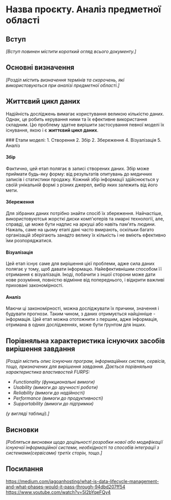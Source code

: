 # Назва проєкту. Аналіз предметної області

## Вступ

*[Вступ повинен містити короткий огляд всього документу.]*


## Основні визначення

*[Розділ містить визначення термінів та скорочень, які використовуються при аналізі предметної області.]*

## Життєвий цикл даних

<p>Надійність досліджень вимагає користування великою кількістю даних. Однак, це робить керування ними та їх ефективне використання складним. Цю проблему здатне вирішити застосування певної моделі їх існування, якою і є <strong>життєвий цикл даних</strong>.</p>
### Етапи моделі:
  1. Створення
  2. Збір
  2. Збереження
  4. Візуалізація
  5. Аналіз

#### Збір
Фактично, цей етап полягає в записі створених даних. Збір може приймати будь-яку форму: від результатів опитувань до медичних записів і статистики продажу. Кожний збір інформації здійснюється у своїй унікальній формі з різних джерел, вибір яких залежить від його мети.

#### Збереження
Для зібраних даних потрібно знайти спосіб їх збереження. Найчастіше, використовуютсья жорсткі диски комп'ютерів та хмарні технології, але, справді, це може бути надпис на аркуші або навіть пам'ять людини.
Нажаль, саме на цьому етапі дані часто вмирають, оскільки багато організацій зберігають занадто велику їх кількість і не вміють ефективно їми розпоряджатися.

#### Візуалізація
Цей етап існує саме для вирішення цієї проблеми, адже сила даних полягає у тому, щоб давати інформацю. Найефективнішим способом її отримання є візуалізація.
Іноді, побачити з іншої сторони може дати нове розуміння, повністю відмінне від попереднього, і відкрити важливі приховані закономірності.

#### Аналіз
Маючи ці закономірності, можна досліджувати їх причини, значення і будувати прогнози. Таким чином, з даних отримується найцінніше - інформація. Цей етап можна ототожнити з першим, адже інформація, отримана в одних дослідженнях, може бути ґрунтом для інших.

## Порівняльна характеристика існуючих засобів вирішення завдання

*[Розділ містить опис існуючих програм, інформаційних систем, сервісів, тощо, призначених для вирішення 
завдання. Дається порівняльна характеристика властивостей FURPS:*
- *Functionality (функциональні вимоги)*
- *Usability (вимоги до зручності роботи)*
- *Reliability (вимоги до надійності)*
- *Performance (вимоги до продуктивності)*
- *Supportability (вимоги до підтримки)*

 *(у вигляді таблиці).]*

## Висновки

*[Робляться висновки щодо доцільності розробки нової або модифікації існуючої інформаційної системи, необхідності та способів інтеграції з системами(сервісами) третіх сторін, тощо.]*

## Посилання

https://medium.com/jagoanhosting/what-is-data-lifecycle-management-and-what-phases-would-it-pass-through-94dbd207ff54
https://www.youtube.com/watch?v=5I2bYqeFQy4
